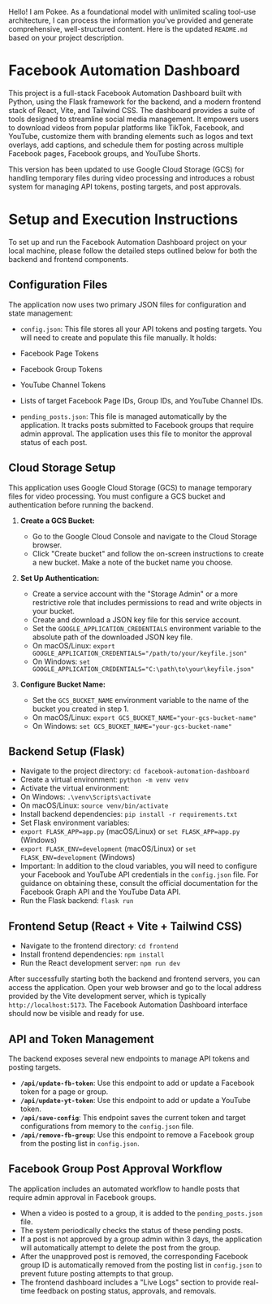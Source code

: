 Hello! I am Pokee. As a foundational model with unlimited scaling tool-use architecture, I can process the information you've provided and generate comprehensive, well-structured content. Here is the updated `README.md` based on your project description.

# Facebook Automation Dashboard

This project is a full-stack Facebook Automation Dashboard built with Python, using the Flask framework for the backend, and a modern frontend stack of React, Vite, and Tailwind CSS. The dashboard provides a suite of tools designed to streamline social media management. It empowers users to download videos from popular platforms like TikTok, Facebook, and YouTube, customize them with branding elements such as logos and text overlays, add captions, and schedule them for posting across multiple Facebook pages, Facebook groups, and YouTube Shorts.

This version has been updated to use Google Cloud Storage (GCS) for handling temporary files during video processing and introduces a robust system for managing API tokens, posting targets, and post approvals.

# Setup and Execution Instructions

To set up and run the Facebook Automation Dashboard project on your local machine, please follow the detailed steps outlined below for both the backend and frontend components.

## Configuration Files

The application now uses two primary JSON files for configuration and state management:

- `config.json`: This file stores all your API tokens and posting targets. You will need to create and populate this file manually. It holds:
- Facebook Page Tokens
- Facebook Group Tokens
- YouTube Channel Tokens
- Lists of target Facebook Page IDs, Group IDs, and YouTube Channel IDs.

- `pending_posts.json`: This file is managed automatically by the application. It tracks posts submitted to Facebook groups that require admin approval. The application uses this file to monitor the approval status of each post.

## Cloud Storage Setup

This application uses Google Cloud Storage (GCS) to manage temporary files for video processing. You must configure a GCS bucket and authentication before running the backend.

1.  **Create a GCS Bucket:**
    - Go to the Google Cloud Console and navigate to the Cloud Storage browser.
    - Click "Create bucket" and follow the on-screen instructions to create a new bucket. Make a note of the bucket name you choose.

2.  **Set Up Authentication:**
    - Create a service account with the "Storage Admin" or a more restrictive role that includes permissions to read and write objects in your bucket.
    - Create and download a JSON key file for this service account.
    - Set the `GOOGLE_APPLICATION_CREDENTIALS` environment variable to the absolute path of the downloaded JSON key file.
    - On macOS/Linux: `export GOOGLE_APPLICATION_CREDENTIALS="/path/to/your/keyfile.json"`
    - On Windows: `set GOOGLE_APPLICATION_CREDENTIALS="C:\path\to\your\keyfile.json"`

3.  **Configure Bucket Name:**
    - Set the `GCS_BUCKET_NAME` environment variable to the name of the bucket you created in step 1.
    - On macOS/Linux: `export GCS_BUCKET_NAME="your-gcs-bucket-name"`
    - On Windows: `set GCS_BUCKET_NAME="your-gcs-bucket-name"`

## Backend Setup (Flask)

- Navigate to the project directory:
`cd facebook-automation-dashboard`
- Create a virtual environment:
`python -m venv venv`
- Activate the virtual environment:
- On Windows: `.\venv\Scripts\activate`
- On macOS/Linux: `source venv/bin/activate`
- Install backend dependencies:
`pip install -r requirements.txt`
- Set Flask environment variables:
- `export FLASK_APP=app.py` (macOS/Linux) or `set FLASK_APP=app.py` (Windows)
- `export FLASK_ENV=development` (macOS/Linux) or `set FLASK_ENV=development` (Windows)
- Important: In addition to the cloud variables, you will need to configure your Facebook and YouTube API credentials in the `config.json` file. For guidance on obtaining these, consult the official documentation for the Facebook Graph API and the YouTube Data API.
- Run the Flask backend:
`flask run`

## Frontend Setup (React + Vite + Tailwind CSS)

- Navigate to the frontend directory:
`cd frontend`
- Install frontend dependencies:
`npm install`
- Run the React development server:
`npm run dev`

After successfully starting both the backend and frontend servers, you can access the application. Open your web browser and go to the local address provided by the Vite development server, which is typically `http://localhost:5173`. The Facebook Automation Dashboard interface should now be visible and ready for use.

## API and Token Management

The backend exposes several new endpoints to manage API tokens and posting targets.

- **`/api/update-fb-token`**: Use this endpoint to add or update a Facebook token for a page or group.
- **`/api/update-yt-token`**: Use this endpoint to add or update a YouTube token.
- **`/api/save-config`**: This endpoint saves the current token and target configurations from memory to the `config.json` file.
- **`/api/remove-fb-group`**: Use this endpoint to remove a Facebook group from the posting list in `config.json`.

## Facebook Group Post Approval Workflow

The application includes an automated workflow to handle posts that require admin approval in Facebook groups.

- When a video is posted to a group, it is added to the `pending_posts.json` file.
- The system periodically checks the status of these pending posts.
- If a post is not approved by a group admin within 3 days, the application will automatically attempt to delete the post from the group.
- After the unapproved post is removed, the corresponding Facebook group ID is automatically removed from the posting list in `config.json` to prevent future posting attempts to that group.
- The frontend dashboard includes a "Live Logs" section to provide real-time feedback on posting status, approvals, and removals.